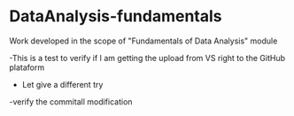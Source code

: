 # DataAnalysis-fundamentals
Work developed in the scope of "Fundamentals of Data Analysis" module



-This is a test to verify if I am getting the upload from VS right to the GitHub plataform

- Let give a different try


-verify the commitall modification